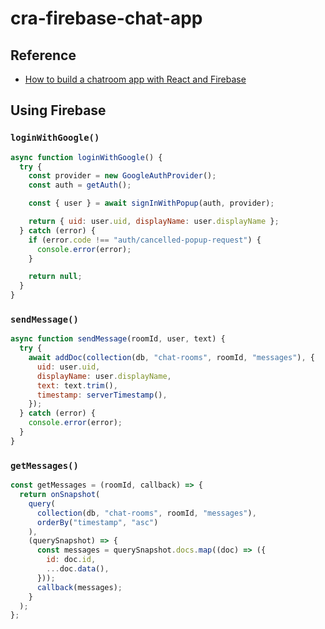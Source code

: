 # cra-firebase-chat-app

## Reference

- [How to build a chatroom app with React and Firebase](https://blog.logrocket.com/how-to-build-chatroom-app-react-firebase/?utm_source=pocket_saves)

## Using Firebase

### `loginWithGoogle()`

```javascript
async function loginWithGoogle() {
  try {
    const provider = new GoogleAuthProvider();
    const auth = getAuth();

    const { user } = await signInWithPopup(auth, provider);

    return { uid: user.uid, displayName: user.displayName };
  } catch (error) {
    if (error.code !== "auth/cancelled-popup-request") {
      console.error(error);
    }

    return null;
  }
}
```

### `sendMessage()`

```javascript
async function sendMessage(roomId, user, text) {
  try {
    await addDoc(collection(db, "chat-rooms", roomId, "messages"), {
      uid: user.uid,
      displayName: user.displayName,
      text: text.trim(),
      timestamp: serverTimestamp(),
    });
  } catch (error) {
    console.error(error);
  }
}
```

### `getMessages()`

```javascript
const getMessages = (roomId, callback) => {
  return onSnapshot(
    query(
      collection(db, "chat-rooms", roomId, "messages"),
      orderBy("timestamp", "asc")
    ),
    (querySnapshot) => {
      const messages = querySnapshot.docs.map((doc) => ({
        id: doc.id,
        ...doc.data(),
      }));
      callback(messages);
    }
  );
};
```
